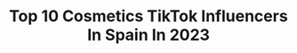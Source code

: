 ---
title: Top 10 Cosmetics TikTok Influencers In Spain In 2023
description: >-
  Find top cosmetics TikTok influencers in Spain in 2023. Most popular hashtags: #parati #viral #espa #foryou.
platform: TikTok
hits: 8
text_top: Analyze the most popular TikTok accounts on inBeat.
text_bottom: Our search engine has 8 TikTok influencers like this in Spain for you to contact.
profiles:
  - username: "lushfuencarral"
    fullname: >-
      LUSHfuencarral
    bio: >-
      Official Lush Fuencarral. #FRESHCARRAL Síguenos en Instagram @LushFuencarral
    location: "Spain"
    followers: 500300
    engagement: 1701
    commentsToLikes: 0.132080
    id: ckdhchgj5w9s20j23h654w480
    verified: false
    hashtags: "#vegan, #lush, #name, #madrid"
  - username: "idiaredq"
    fullname: >-
      idiaredq
    bio: >-
      Ig: @idiaredq 🇻🇪 en 🇪🇸
    location: "Spain"
    followers: 27200
    engagement: 389
    commentsToLikes: 0.063070
    id: ckbwimqne38160j23dxkkypa5
    verified: false
    hashtags: "#reto, #trend, #europa, #humor"
  - username: "dtodoou"
    fullname: >-
      dtodounpco
    bio: >-
      siigueme vaa ;)
    location: "Spain"
    followers: 3983
    engagement: 1320
    commentsToLikes: 0.022243
    id: ckbf1t55wo6fz0j23vtogv4oh
    verified: false
    hashtags: "#xyzbca, #aesthetic, #foryou, #viral"
  - username: "lolaloliitaaa"
    fullname: >-
      Lola loliitaa🌸
    bio: >-
      🌤Spain🌤 ➡️Instagram:@lolaloliitaaa⬅️ 📩:Lolalolita@lolitamanager.es
    location: "Spain"
    followers: 7000000
    engagement: 1569
    commentsToLikes: 0.003436
    id: ck901rgxjbt420j78gg2hlys5
    verified: true
    hashtags: ""
  - username: "mallorcalush"
    fullname: >-
      mallorca
    bio: >-
      El TikTok de la tienda Lush de Mallorca 🌈 Compra online haciendo click 👇👇
    location: "Spain"
    followers: 99700
    engagement: 1184
    commentsToLikes: 0.022927
    id: ckc7q3rzkvnvi0j23kuxwvldz
    verified: false
    hashtags: "#pelo, #ba, #bomba, #lushcommunity"
  - username: "amparobadenes"
    fullname: >-
      Amparo Badenes
    bio: >-
      IG @amparo.badenes 〰️HABLAMOS DE #MODA 〰️ Alguna pregunta ? ⬇️⬇️⬇️⬇️⬇️⬇️
    location: "Spain"
    followers: 18100
    engagement: 856
    commentsToLikes: 0.042065
    id: cka8enmizyanp0i78z3ro43h4
    verified: false
    hashtags: "#tendencias, #modatiktok, #louisvuitton, #fashion"
  - username: "itsveva"
    fullname: >-
      I’ts Veva
    bio: >-
      🌴👒
    location: "Spain"
    followers: 23400
    engagement: 435
    commentsToLikes: 0.022385
    id: cka0jrujajez70i787n9q5ikd
    verified: false
    hashtags: "#canaryisland, #paradise, #tiktokespa, #tenerifeisland"
  - username: "anadebedoyaoficial"
    fullname: >-
      Ana de Bedoya
    bio: >-
      ✨Instagram: @anadebedoya✨ TIPS de estilo, imagen, belleza...y momentos TikTok
    location: "Spain"
    followers: 23300
    engagement: 366
    commentsToLikes: 0.020313
    id: ckcj53ib25ivf0j23k2735mxb
    verified: false
    hashtags: "#personalshopper, #viral, #parati, #outfit"
---